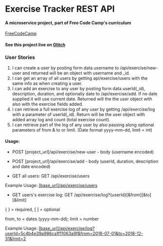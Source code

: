 # Exercise Tracker REST API

#### A microservice project, part of Free Code Camp's curriculum
[FreeCodeCamp](https://www.freecodecamp.org/)
#### See this project live on [Glitch](https://deep-icecream.glitch.me/)

### User Stories

1. I can create a user by posting form data username to /api/exercise/new-user and returned will be an object with username and _id.
2. I can get an array of all users by getting api/exercise/users with the same info as when creating a user.
3. I can add an exercise to any user by posting form data userId(_id), description, duration, and optionally date to /api/exercise/add. If no date supplied it will use current date. Returned will the the user object with also with the exercise fields added.
4. I can retrieve a full exercise log of any user by getting /api/exercise/log with a parameter of userId(_id). Return will be the user object with added array log and count (total exercise count).
5. I can retrieve part of the log of any user by also passing along optional parameters of from & to or limit. (Date format yyyy-mm-dd, limit = int)


#### Usage:

- POST [project_url]/api/exercise/new-user - body (username encoded) 

- POST [project_url]/api/exercise/add - body (userId, duration, description and date encoded)


- GET all users: GET /api/exercise/users

Example Usage: [[base_url]/api/exercise/users](https://deep-icecream.glitch.me/api/exercise/users)


- GET users's exercise log: GET /api/exercise/log?{userId}[&from][&to][&limit]

{ } = required, [ ] = optional

from, to = dates (yyyy-mm-dd); limit = number

Example Usage: [[base_url]/api/exercise/log?userId=5c4b4e39a986ca1f11063a9f&from=2018-07-01&to=2018-12-31&limit=2](https://deep-icecream.glitch.me/api/exercise/log?userId=5c4b4e39a986ca1f11063a9f&from=2018-07-01&to=2018-12-31&limit=2)
